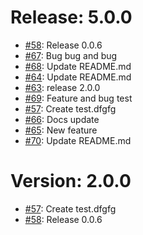 # Release: 5.0.0

* [#58](https://github.com/saadmk11/test/pull/58): Release 0.0.6
* [#67](https://github.com/saadmk11/test/pull/67): Bug bug and bug
* [#68](https://github.com/saadmk11/test/pull/68): Update README.md
* [#64](https://github.com/saadmk11/test/pull/64): Update README.md
* [#63](https://github.com/saadmk11/test/pull/63): release 2.0.0
* [#69](https://github.com/saadmk11/test/pull/69): Feature and bug test
* [#57](https://github.com/saadmk11/test/pull/57): Create test.dfgfg
* [#66](https://github.com/saadmk11/test/pull/66): Docs update
* [#65](https://github.com/saadmk11/test/pull/65): New feature
* [#70](https://github.com/saadmk11/test/pull/70): Update README.md


Version: 2.0.0
==============

* [#57](https://github.com/saadmk11/test/pull/57): Create test.dfgfg
* [#58](https://github.com/saadmk11/test/pull/58): Release 0.0.6
